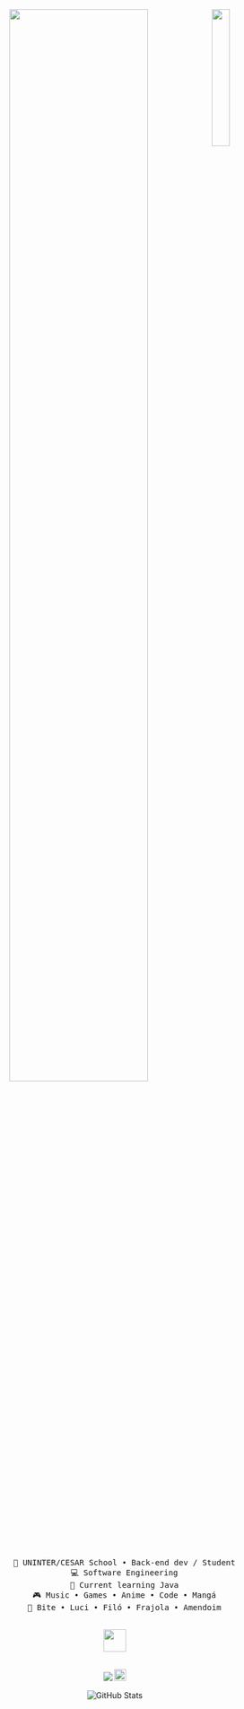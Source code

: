 <div align="center">
<img src="https://i.pinimg.com/474x/c2/c7/5c/c2c75c112c60c3b5dd891703ed12d466.jpg" width="25%" align="right" />
<img src="https://readme-typing-svg.demolab.com?font=Inconsolata&weight=500&size=50&duration=4000&pause=300&color=d50000&center=true&vCenter=true&multiline=true&repeat=false&random=false&width=1300&height=140&lines=Welcome+to+my+GitHub;" width="70%" />
<br><br>
<pre>
    💼 UNINTER/CESAR School • Back-end dev / Student
    💻 Software Engineering
    📖 Current learning Java
    🎮 Music • Games • Anime • Code • Mangá
    🐾 Bite • Luci • Filó • Frajola • Amendoim
</pre>

<br>
<img src="https://img.icons8.com/?size=512&id=y8q66v6ExjBy&format=png" height="40" />
<br><br>
    
[![](https://img.shields.io/badge/linkedin-0a66c2)](http://linkedin.com/in/kayky-dias-oliveira)
<a href="https://www.python.org/" title="Python"><img src="https://github.com/get-icon/geticon/raw/master/icons/python.svg" alt="Python" width="21px" height="21px"></a>

![GitHub Stats](https://github-readme-stats.vercel.app/api?username=kaykyDias04&theme=transparent&bg_color=000&border_color=30A3DC&show_icons=true&icon_color=30A3DC&title_color=E94D5F&text_color=FFF)
    
</div>
